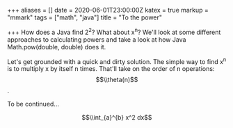 +++
aliases = []
date = 2020-06-01T23:00:00Z
katex = true
markup = "mmark"
tags = ["math", "java"]
title = "To the power"

+++
How does a Java find 2<sup>2</sup>? What about x<sup>n</sup>? We'll look at some different approaches to calculating powers and take a look at how Java Math.pow(double, double) does it.

Let's get grounded with a quick and dirty solution. The simple way to find x<sup>n</sup> is to multiply x by itself n times. That'll take on the order of n operations: $$\\theta(n)$$.

To be continued...

$$\\int_{a}^{b} x^2 dx$$